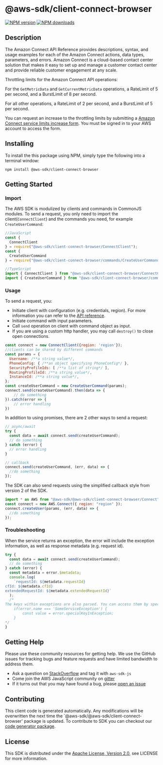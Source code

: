# @aws-sdk/client-connect-browser

[![NPM version](https://img.shields.io/npm/v/@aws-sdk/client-connect-browser/preview.svg)](https://www.npmjs.com/package/@aws-sdk/client-connect-browser)
[![NPM downloads](https://img.shields.io/npm/dm/@aws-sdk/client-connect-browser.svg)](https://www.npmjs.com/package/@aws-sdk/client-connect-browser)

## Description

<p>The Amazon Connect API Reference provides descriptions, syntax, and usage examples for each of the Amazon Connect actions, data types, parameters, and errors. Amazon Connect is a cloud-based contact center solution that makes it easy to set up and manage a customer contact center and provide reliable customer engagement at any scale.</p> <p>Throttling limits for the Amazon Connect API operations:</p> <p>For the <code>GetMetricData</code> and <code>GetCurrentMetricData</code> operations, a RateLimit of 5 per second, and a BurstLimit of 8 per second.</p> <p>For all other operations, a RateLimit of 2 per second, and a BurstLimit of 5 per second.</p> <p>You can request an increase to the throttling limits by submitting a <a href="https://console.aws.amazon.com/support/home#/case/create?issueType=service-limit-increase">Amazon Connect service limits increase form</a>. You must be signed in to your AWS account to access the form.</p>

## Installing

To install the this package using NPM, simply type the following into a terminal window:

```
npm install @aws-sdk/client-connect-browser
```

## Getting Started

### Import

The AWS SDK is modulized by clients and commands in CommonJS modules. To send a request, you only need to import the client(`ConnectClient`) and the commands you need, for example `CreateUserCommand`:

```javascript
//JavaScript
const {
  ConnectClient
} = require("@aws-sdk/client-connect-browser/ConnectClient");
const {
  CreateUserCommand
} = require("@aws-sdk/client-connect-browser/commands/CreateUserCommand");
```

```javascript
//TypeScript
import { ConnectClient } from "@aws-sdk/client-connect-browser/ConnectClient";
import { CreateUserCommand } from "@aws-sdk/client-connect-browser/commands/CreateUserCommand";
```

### Usage

To send a request, you:

- Initiate client with configuration (e.g. credentials, region). For more information you can refer to the [API reference][].
- Initiate command with input parameters.
- Call `send` operation on client with command object as input.
- If you are using a custom http handler, you may call `destroy()` to close open connections.

```javascript
const connect = new ConnectClient({region: 'region'});
//clients can be shared by different commands
const params = {
  Username: /**a string value*/,
  PhoneConfig: { /**an object specifying PhoneConfig*/ },
  SecurityProfileIds: [ /**a list of string*/ ],
  RoutingProfileId: /**a string value*/,
  InstanceId: /**a string value*/,
};
const createUserCommand = new CreateUserCommand(params);
connect.send(createUserCommand).then(data => {
    // do something
}).catch(error => {
    // error handling
})
```

In addition to using promises, there are 2 other ways to send a request:

```javascript
// async/await
try {
  const data = await connect.send(createUserCommand);
  // do something
} catch (error) {
  // error handling
}
```

```javascript
// callback
connect.send(createUserCommand, (err, data) => {
  //do something
});
```

The SDK can also send requests using the simplified callback style from version 2 of the SDK.

```javascript
import * as AWS from "@aws-sdk/@aws-sdk/client-connect-browser/Connect";
const connect = new AWS.Connect({ region: "region" });
connect.createUser(params, (err, data) => {
  //do something
});
```

### Troubleshooting

When the service returns an exception, the error will include the exception information, as well as response metadata (e.g. request id).

```javascript
try {
  const data = await connect.send(createUserCommand);
  // do something
} catch (error) {
  const metadata = error.$metadata;
  console.log(
    `requestId: ${metadata.requestId}
cfId: ${metadata.cfId}
extendedRequestId: ${metadata.extendedRequestId}`
  );
  /*
The keys within exceptions are also parsed. You can access them by specifying exception names:
    if(error.name === 'SomeServiceException') {
        const value = error.specialKeyInException;
    }
*/
}
```

## Getting Help

Please use these community resources for getting help. We use the GitHub issues for tracking bugs and feature requests and have limited bandwidth to address them.

- Ask a question on [StackOverflow](https://stackoverflow.com/questions/tagged/aws-sdk-js) and tag it with `aws-sdk-js`
- Come join the AWS JavaScript community on [gitter](https://gitter.im/aws/aws-sdk-js-v3)
- If it turns out that you may have found a bug, please [open an issue](https://github.com/aws/aws-sdk-js-v3/issues)

## Contributing

This client code is generated automatically. Any modifications will be overwritten the next time the `@aws-sdk/@aws-sdk/client-connect-browser' package is updated. To contribute to SDK you can checkout our [code generator package][].

## License

This SDK is distributed under the
[Apache License, Version 2.0](http://www.apache.org/licenses/LICENSE-2.0),
see LICENSE for more information.

[code generator package]: https://github.com/aws/aws-sdk-js-v3/tree/master/packages/service-types-generator
[api reference]: https://docs.aws.amazon.com/AWSJavaScriptSDK/latest/
